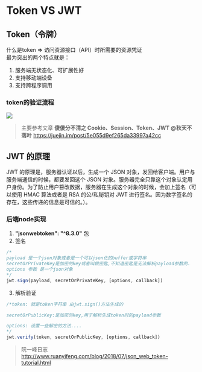 # Token VS JWT

## Token（令牌）
什么是token **=>** 访问资源接口（API）时所需要的资源凭证    
最为突出的两个特点就是：  
1. 服务端无状态化、可扩展性好
2. 支持移动端设备
3. 支持跨程序调用

### token的验证流程
<image src="https://user-gold-cdn.xitu.io/2019/12/29/16f523a04d9c745f?imageView2/0/w/1280/h/960/format/webp/ignore-error/1" />


> 主要参考文章 **傻傻分不清之 Cookie、Session、Token、JWT @秋天不落叶**
> https://juejin.im/post/5e055d9ef265da33997a42cc



## JWT 的原理
JWT 的原理是，服务器认证以后，生成一个 JSON 对象，发回给客户端。用户与服务端通信的时候，都要发回这个 JSON 对象。服务器完全只靠这个对象认定用户身份。为了防止用户篡改数据，服务器在生成这个对象的时候，会加上签名（可以使用 HMAC 算法或者是 RSA 的公/私秘钥对 JWT 进行签名。因为数字签名的存在，这些传递的信息是可信的。）。

### 后端node实现
1. **"jsonwebtoken": "^8.3.0"** 包
2. 签名
```javascript
/*
payload 是一个json对象或者是一个可以json化的buffer或字符串 
secretOrPrivateKey是加密的key或者叫做密匙,不知道密匙是无法解析payload参数的.
options 参数 是一个json对象
*/
jwt.sign(payload, secretOrPrivateKey, [options, callback])
```
3. 解析验证
```javascript
/*token: 就是token字符串 由jwt.sign()方法生成的

secretOrPublicKey:是加密的key,用于解析生成token时的payload参数

options: 设置一些解密的方法....
*/
jwt.verify(token, secretOrPublicKey, [options, callback])
```




>阮一峰日志     
http://www.ruanyifeng.com/blog/2018/07/json_web_token-tutorial.html